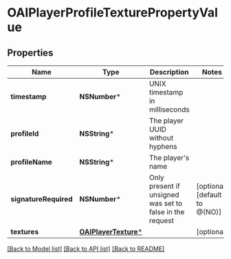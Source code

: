 # OAIPlayerProfileTexturePropertyValue

## Properties
Name | Type | Description | Notes
------------ | ------------- | ------------- | -------------
**timestamp** | **NSNumber*** | UNIX timestamp in milliseconds | 
**profileId** | **NSString*** | The player UUID without hyphens | 
**profileName** | **NSString*** | The player&#39;s name | 
**signatureRequired** | **NSNumber*** | Only present if unsigned was set to false in the request | [optional] [default to @(NO)]
**textures** | [**OAIPlayerTexture***](OAIPlayerTexture.md) |  | [optional] 

[[Back to Model list]](../README.md#documentation-for-models) [[Back to API list]](../README.md#documentation-for-api-endpoints) [[Back to README]](../README.md)


